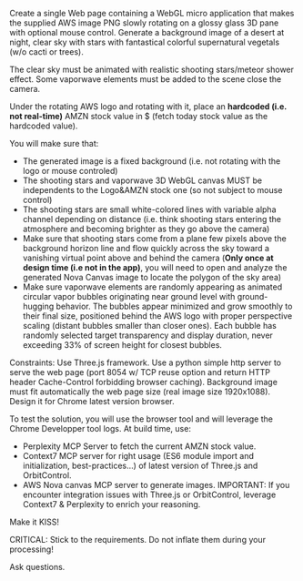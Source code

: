 Create a single Web page containing a WebGL micro application that makes the supplied AWS image PNG slowly rotating on a glossy glass 3D pane with optional mouse control. Generate a background image of a desert at night, clear sky with stars with fantastical colorful supernatural vegetals (w/o cacti or trees). 

The clear sky must be animated with realistic shooting stars/meteor shower effect. 
Some vaporwave elements must be added to the scene close the camera.

Under the rotating AWS logo and rotating with it, place an **hardcoded (i.e. not real-time)** AMZN stock value in $ (fetch today stock value as the hardcoded value).

You will make sure that:
- The generated image is a fixed background (i.e. not rotating with the logo or mouse controled)
- The shooting stars and vaporwave 3D WebGL canvas MUST be independents to the Logo&AMZN stock one (so not subject to mouse control)
- The shooting stars are small white-colored lines with variable alpha channel depending on distance (i.e. think shooting stars entering the atmosphere and becoming brighter as they go above the camera)
- Make sure that shooting stars come from a plane few pixels above the background horizon line and flow quickly across the sky toward a vanishing virtual point above and behind the camera (**Only once at design time (i.e not in the app)**, you will need to open and analyze the generated Nova Canvas image to locate the polygon of the sky area)
- Make sure vaporwave elements are randomly appearing as animated circular vapor bubbles originating near ground level with ground-hugging behavior. The bubbles appear minimized and grow smoothly to their final size, positioned behind the AWS logo with proper perspective scaling (distant bubbles smaller than closer ones). Each bubble has randomly selected target transparency and display duration, never exceeding 33% of screen height for closest bubbles.

Constraints:
Use Three.js framework. 
Use a python simple http server to serve the web page (port 8054 w/ TCP reuse option and return HTTP header Cache-Control forbidding browser caching). 
Background image must fit automatically the web page size (real image size 1920x1088). 
Design it for Chrome latest version browser.

To test the solution, you will use the browser tool and will leverage the Chrome Developper tool logs. 
At build time, use:
- Perplexity MCP Server to fetch the current AMZN stock value.
- Context7 MCP server for right usage (ES6 module import and initialization, best-practices...) of latest version of Three.js and OrbitControl.
- AWS Nova canvas MCP server to generate images.
IMPORTANT: If you encounter integration issues with Three.js or OrbitControl, leverage Context7 & Perplexity to enrich your reasoning.

Make it KISS!

CRITICAL: Stick to the requirements. Do not inflate them during your processing!

Ask questions.